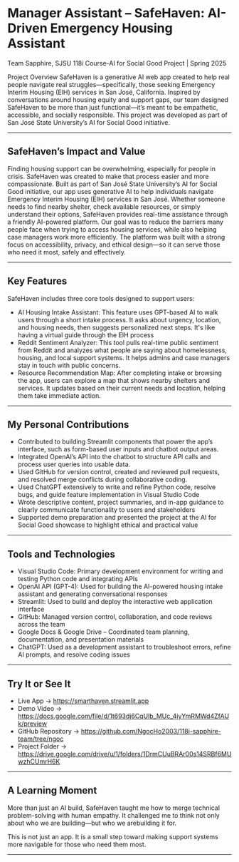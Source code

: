 # Manager Assistant – SafeHaven: AI-Driven Emergency Housing Assistant
Team Sapphire, SJSU 118i Course-AI for Social Good Project | Spring 2025

Project Overview 
SafeHaven is a generative AI web app created to help real people navigate real struggles—specifically, those seeking Emergency Interim Housing (EIH) services in San José, California. Inspired by conversations around housing equity and support gaps, our team designed SafeHaven to be more than just functional—it’s meant to be empathetic, accessible, and socially responsible. This project was developed as part of San José State University’s AI for Social Good initiative.

---

## SafeHaven’s Impact and Value
Finding housing support can be overwhelming, especially for people in crisis. SafeHaven was created to make that process easier and more compassionate. Built as part of San José State University’s AI for Social Good initiative, our app uses generative AI to help individuals navigate Emergency Interim Housing (EIH) services in San José. Whether someone needs to find nearby shelter, check available resources, or simply understand their options, SafeHaven provides real-time assistance through a friendly AI-powered platform. Our goal was to reduce the barriers many people face when trying to access housing services, while also helping case managers work more efficiently. The platform was built with a strong focus on accessibility, privacy, and ethical design—so it can serve those who need it most, safely and effectively.

---

## Key Features

SafeHaven includes three core tools designed to support users:
- AI Housing Intake Assistant: This feature uses GPT-based AI to walk users through a short intake process. It asks about urgency, location, and housing needs, then suggests personalized next steps. It's like having a virtual guide through the EIH process
- Reddit Sentiment Analyzer: This tool pulls real-time public sentiment from Reddit and analyzes what people are saying about homelessness, housing, and local support systems. It helps admins and case managers stay in touch with public concerns.
- Resource Recommendation Map: After completing intake or browsing the app, users can explore a map that shows nearby shelters and services. It updates based on their current needs and location, helping them take immediate action.

---

## My Personal Contributions

- Contributed to building Streamlit components that power the app’s interface, such as form-based user inputs and chatbot output areas.
- Integrated OpenAI’s API into the chatbot to structure API calls and process user queries into usable data.
- Used GitHub for version control, created and reviewed pull requests, and resolved merge conflicts during collaborative coding.
- Used ChatGPT extensively to write and refine Python code, resolve bugs, and guide feature implementation in Visual Studio Code
- Wrote descriptive content, project summaries, and in-app guidance to clearly communicate functionality to users and stakeholders
- Supported demo preparation and presented the project at the AI for Social Good showcase to highlight ethical and practical value


---

## Tools and Technologies

- Visual Studio Code: Primary development environment for writing and testing Python code and integrating APIs
- OpenAI API (GPT-4): Used for building the AI-powered housing intake assistant and generating conversational responses
- Streamlit: Used to build and deploy the interactive web application interface
- GitHub: Managed version control, collaboration, and code reviews across the team
- Google Docs & Google Drive – Coordinated team planning, documentation, and presentation materials
- ChatGPT: Used as a development assistant to troubleshoot errors, refine AI prompts, and resolve coding issues


---

## Try It or See It

- Live App → https://smarthaven.streamlit.app 
- Demo Video → https://docs.google.com/file/d/1t693dj6CqUlb_MUc_4iyYmRMWd4ZfAUk/preview  
- GitHub Repository → https://github.com/NgocHo2003/118i-sapphire-team/tree/ngoc
- Project Folder → https://drive.google.com/drive/u/1/folders/1DrmCUuBRAr00s14SRBf6MUwzhCUmrH6K

---

## A Learning Moment

More than just an AI build, SafeHaven taught me how to merge technical problem-solving with human empathy. It challenged me to think not only about who we are building—but who we arebuilding it for.

This is not just an app. It is a small step toward making support systems more navigable for those who need them most.

---
